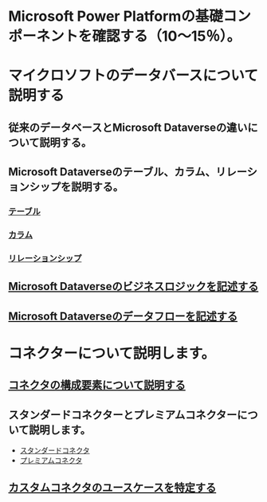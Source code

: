 # Microsoft Power Platformの基礎コンポーネントを確認する（10～15％）。
# マイクロソフトのデータバースについて説明する
## 従来のデータベースとMicrosoft Dataverseの違いについて説明する。

## Microsoft Dataverseのテーブル、カラム、リレーションシップを説明する。
### [テーブル](https://learn.microsoft.com/ja-jp/power-apps/maker/data-platform/work-with-any-data#%E3%83%86%E3%83%BC%E3%83%96%E3%83%AB)
### [カラム](https://learn.microsoft.com/ja-jp/power-apps/maker/data-platform/work-with-any-data#%E5%88%97)
### [リレーションシップ](https://learn.microsoft.com/ja-jp/power-apps/maker/data-platform/work-with-any-data#%E9%96%A2%E4%BF%82)

## [Microsoft Dataverseのビジネスロジックを記述する](https://learn.microsoft.com/ja-jp/power-apps/maker/data-platform/processes)

## [Microsoft Dataverseのデータフローを記述する](https://learn.microsoft.com/ja-jp/power-apps/maker/data-platform/why-dataverse-overview?source=recommendations#%E5%88%86%E6%9E%90%E3%81%A8%E3%83%AC%E3%83%9D%E3%83%BC%E3%83%88)

# コネクターについて説明します。
## [コネクタの構成要素について説明する](https://learn.microsoft.com/ja-jp/connectors/connectors#%E3%82%B3%E3%83%8D%E3%82%AF%E3%82%BF-%E3%82%B3%E3%83%B3%E3%83%9D%E3%83%BC%E3%83%8D%E3%83%B3%E3%83%88)

## スタンダードコネクターとプレミアムコネクターについて説明します。
- [スタンダードコネクタ](https://learn.microsoft.com/ja-jp/connectors/connector-reference/connector-reference-standard-connectors)
- [プレミアムコネクタ](https://learn.microsoft.com/ja-jp/connectors/connector-reference/connector-reference-premium-connectors)

## [カスタムコネクタのユースケースを特定する](https://learn.microsoft.com/ja-jp/connectors/custom-connectors/#%E3%83%81%E3%83%A5%E3%83%BC%E3%83%88%E3%83%AA%E3%82%A2%E3%83%AB-1)


